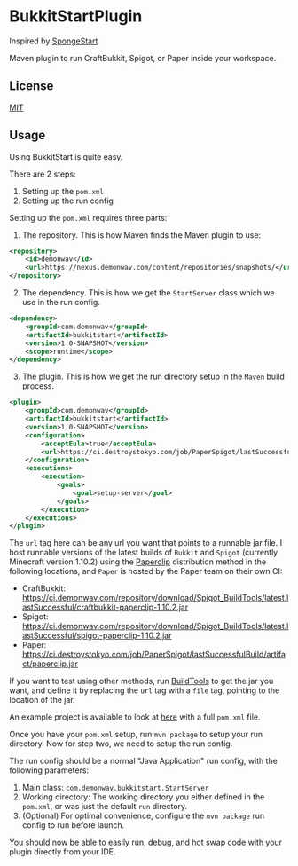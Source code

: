 BukkitStartPlugin
===========

Inspired by [SpongeStart](https://github.com/Qixalite/SpongeStart)

Maven plugin to run CraftBukkit, Spigot, or Paper inside your workspace.

License
-------

[MIT](license.txt)

Usage
-----

Using BukkitStart is quite easy.

There are 2 steps:

 1. Setting up the `pom.xml`
 2. Setting up the run config

Setting up the `pom.xml` requires three parts:

 1. The repository. This is how Maven finds the Maven plugin to use:
 
 ```xml
 <repository>
     <id>demonwav</id>
     <url>https://nexus.demonwav.com/content/repositories/snapshots/</url>
 </repository>
 ```
 
 2. The dependency. This is how we get the `StartServer` class which we use in the run config.
 
 ```xml
 <dependency>
     <groupId>com.demonwav</groupId>
     <artifactId>bukkitstart</artifactId>
     <version>1.0-SNAPSHOT</version>
     <scope>runtime</scope>
 </dependency>
 ```
 3. The plugin. This is how we get the run directory setup in the `Maven` build process.
 
 ```xml
 <plugin>
     <groupId>com.demonwav</groupId>
     <artifactId>bukkitstart</artifactId>
     <version>1.0-SNAPSHOT</version>
     <configuration>
         <acceptEula>true</acceptEula>
         <url>https://ci.destroystokyo.com/job/PaperSpigot/lastSuccessfulBuild/artifact/paperclip.jar</url>
     </configuration>
     <executions>
         <execution>
             <goals>
                 <goal>setup-server</goal>
             </goals>
         </execution>
     </executions>
 </plugin>
 ```
The `url` tag here can be any url you want that points to a runnable jar file. I host runnable versions of the latest builds of `Bukkit` and
`Spigot` (currently Minecraft version 1.10.2) using the [Paperclip](https://aquifermc.org/threads/paperclip.4/) distribution method in the
following locations, and `Paper` is hosted by the Paper team on their own CI:

 * CraftBukkit: https://ci.demonwav.com/repository/download/Spigot_BuildTools/latest.lastSuccessful/craftbukkit-paperclip-1.10.2.jar
 * Spigot: https://ci.demonwav.com/repository/download/Spigot_BuildTools/latest.lastSuccessful/spigot-paperclip-1.10.2.jar
 * Paper: https://ci.destroystokyo.com/job/PaperSpigot/lastSuccessfulBuild/artifact/paperclip.jar

If you want to test using other methods, run [BuildTools](https://www.spigotmc.org/wiki/buildtools/) to get the jar you want, and define
it by replacing the `url` tag with a `file` tag, pointing to the location of the jar.

An example project is available to look at [here](exmaple/) with a full `pom.xml` file.

Once you have your `pom.xml` setup, run `mvn package` to setup your run directory. Now for step two, we need to setup the run config.

The run config should be a normal "Java Application" run config, with the following parameters:

 1. Main class: `com.demonwav.bukkitstart.StartServer`
 2. Working directory: The working directory you either defined in the `pom.xml`, or was just the default `run` directory.
 3. (Optional) For optimal convenience, configure the `mvn package` run config to run before launch.

You should now be able to easily run, debug, and hot swap code with your plugin directly from your IDE.
